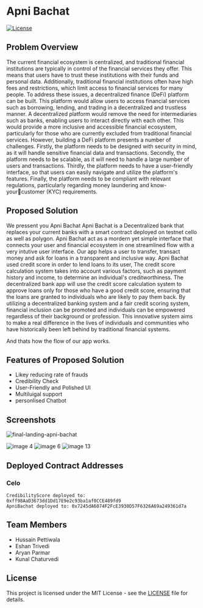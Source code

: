 # Apni Bachat

[![License](https://img.shields.io/badge/License-MIT-blue.svg)](https://opensource.org/licenses/MIT)

## Problem Overview

The current financial ecosystem is centralized, and traditional financial
institutions are typically in control of the financial services they offer.
This means that users have to trust these institutions with their funds
and personal data. Additionally, traditional financial institutions often
have high fees and restrictions, which limit access to financial services
for many people.
To address these issues, a decentralized finance (DeFi) platform can be
built. This platform would allow users to access financial services such
as borrowing, lending, and trading in a decentralized and trustless
manner. A decentralized platform would remove the need for
intermediaries such as banks, enabling users to interact directly with
each other. This would provide a more inclusive and accessible financial
ecosystem, particularly for those who are currently excluded from
traditional financial services.
However, building a DeFi platform presents a number of challenges.
Firstly, the platform needs to be designed with security in mind, as it will
handle sensitive financial data and transactions. Secondly, the platform
needs to be scalable, as it will need to handle a large number of users
and transactions. Thirdly, the platform needs to have a user-friendly
interface, so that users can easily navigate and utilize the platform's
features. Finally, the platform needs to be compliant with relevant
regulations, particularly regarding money laundering and know-yourcustomer (KYC) requirements.

## Proposed Solution

We pressent you Apni Bachat
Apni Bachat is a Decentralized bank that replaces your current banks with a smart contract deployed on testnet cello as well as polygon.
Apni Bachat act as a mordern yet simple interface that connects your user and financial ecosystem in one streamlined flow with a very intutive user interface.
Our app helps a user to transfer, transact money and ask for loans in a transparent and inclusive way.
Apni Bachat used credit score in order to lend loans to its user, The credit score calculation system takes into account various factors, such as payment history and income, to determine an individual's creditworthiness. The decentralized bank app will use the credit score calculation system to approve loans only for those who have a good credit score, ensuring that the loans are granted to individuals who are likely to pay them back. By utilizing a decentralized banking system and a fair credit scoring system, financial inclusion can be promoted and individuals can be empowered regardless of their background or profession. This innovative system aims to make a real difference in the lives of individuals and communities who have historically been left behind by traditional financial systems.

And thats how the flow of our app works.

## Features of Proposed Solution

- Likey reducing rate of frauds
- Credibility Check
- User-Friendly and Polished UI
- Multiluigal support
- personlised Chatbot

## Screenshots

![final-landing-apni-bachat](https://user-images.githubusercontent.com/96841396/222943997-058a414b-6d5a-434d-99b9-c414ed15d577.png)

![image 4](https://user-images.githubusercontent.com/96841396/222944118-964d7da9-215b-423b-b265-5718d814bbf9.png)
![image 6](https://user-images.githubusercontent.com/96841396/222944212-d91259aa-2233-4180-af1b-6d27ec765c80.png)
![image 13](https://user-images.githubusercontent.com/96841396/222944235-7322ee62-4c3f-46ea-a3c6-264f51da7424.png)

## Deployed Contract Addresses

### Celo

```
CredibilityScore deployed to: 0xff98AaD3673dd1Dd17E9e2c93ba1af0CCE489fd9
ApniBachat deployed to: 0x7245dA6074F2FcE3930D57F6326A69a249361d7a
```

## Team Members

- Hussain Pettiwala
- Eshan Trivedi
- Aryan Parmar
- Kunal Chaturvedi

## License

This project is licensed under the MIT License - see the [LICENSE](LICENSE) file for details.
